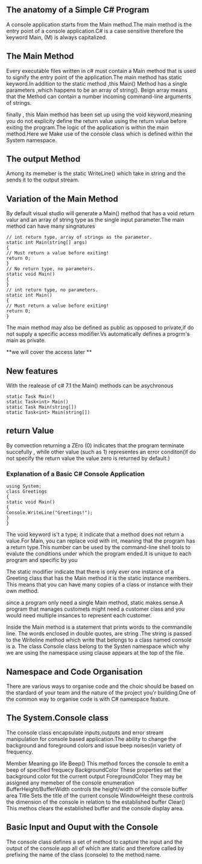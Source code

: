 ﻿## The anatomy of a Simple C# Program

A console application starts from the Main method.The main method is the entry point of a console 
application.C# is a case sensitive therefore the keyword Main, (M) is always capitalized.
## The Main Method 

Every executable files
written in c# must contain a Main method that is used to signify the entry point of the application.The main method has 
static keyword.In addition to the static method ,this Main() Method has a single parameters ,which happens to be an array of string().
Beign array means that the Method can contain a number incoming command-line arguments of strings.

finally , this Main method has been set up using the void keyword,meaning you do not explicity define the return value using the return 
value before exiting the program.The logic of the application is within the main method.Here we Make use of the console class which is defined 
within the System namespace.
## The output Method
Among its memeber is the static WriteLine() which take in string and the sends it to the output stream.

## Variation of the Main Method
By default visual studio will generate a Main() method that has a void return valur and an array of string
type as the single input parameter.The main method can have many singnatures

```Csharp
// int return type, array of strings as the parameter.
static int Main(string[] args)
{
// Must return a value before exiting!
return 0;
}
// No return type, no parameters.
static void Main()
{
}
// int return type, no parameters.
static int Main()
{
// Must return a value before exiting!
return 0;
}
````
The main method may also be defined as public as opposed to private,if do not supply a 
specific access modifier.Vs automatically defines a progrm's main as private.

**we will cover the access later **

## New features 
With the realease of c# 7.1 the Main() methods can be asychronous 
```Csharp
static Task Main()
static Task<int> Main()
static Task Main(string[])
static Task<int> Main(string[])
```
## return Value 
By convection returning a ZEro (0) indicates that the program terminate succefully , while other value (such as 1) representes 
an error conditon(if do not specify the return value the value zero is returned by default.)

### Explanation of a Basic C#  Console Application
```Csharp
using System;
class Greetings
{
static void Main()
{
Console.WriteLine("Greetings!");
}
}
```
The void keyword is't a type; it indicate that a method does not return a value.For Main, you can replace
void with int, meaning that the program has a return type.This number can be used by the command-line shell tools to 
evalute the conditions under which the program ended.It is unique to each program and specific by you 

The static modifier indicate that there is only ever one instance of a Greeting class that has the Main method
it is the static instance members. This means that you can have many copies of a class or instance with their own method.

since a program only need  a single Main method, static makes sense.A program that manages customets  might need a customer class
and you would need multiple insances to represent each customer.

Inside the Main method is a statement that prints words to the commandile line. The words enclosed in double
quotes, are string .The string is passed to the Writeline method which write that belongs to a class  named console is a.
The class Console class belong to the Systen namespace which why we are using the namespace using clause appears at the top of the file.
 
 
## Namespace and Code Organisation 
 There are various ways to organise code and the choic should be based on the stardard of your team and the 
 nature of the project you'r building.One of the common way to organise code is with C# namespace feature.
 
 The System.Console class
 -------------------------
 The console class encapsulate inputs,outputs and error stream manipulation for console
 based application.The ability to change the background and foreground colors and issue beep 
 noises(in variety of frequency.
 
 Member                                       Meaning go life
 Beep()                     This method forces the console to emit a beep of specified frequecy
 BackgroundColor            These properties set the background color fot the current output
 ForegroundColor            They may be assigned any memeber of the console enumeration
 BufferHeight/BufferWidth   controls the height/width of the console buffer area
 Title                       Sets the title of the current console
 WindowHeight                these controls the dimension of the console in relation to the established buffer
 Clear()                     This methos clears the established buffer and the console display area.
 
 Basic Input and Ouput with the Console
 ---------------------------------------
 The console class defines a set of method to capture the input and the output of the console app
 all of which are static and therefore called by prefixing the name of the class (console) to the method name.